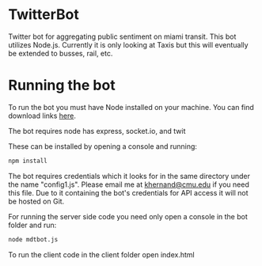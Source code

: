 TwitterBot
==========

Twitter bot for aggregating public sentiment on miami transit. This bot utilizes Node.js. Currently it is only looking at Taxis but this will eventually be extended to busses, rail, etc.


Running the bot
==========
To run the bot you must have Node installed on your machine. You can find download links [here](http://nodejs.org/download/).

The bot requires node has express, socket.io, and twit

These can be installed by opening a console and running:
```sh
npm install
```

The bot requires credentials which it looks for in the same directory under the name "config1.js". Please email me at khernand@cmu.edu if you need this file. Due to it containing the bot's credentials for API access it will not be hosted on Git.

For running the server side code you need only open a console in the bot folder and run:
```sh
node mdtbot.js
```

To run the client code in the client folder open index.html
